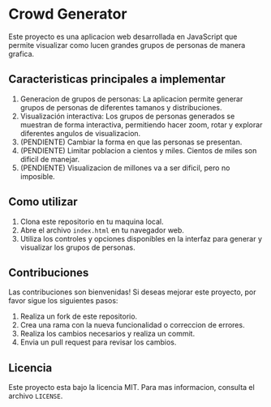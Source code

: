 # Crowd Generator

Este proyecto es una aplicacion web desarrollada en JavaScript que permite visualizar como lucen grandes grupos de personas de manera grafica.

## Caracteristicas principales a implementar

1. Generacion de grupos de personas: La aplicacion permite generar grupos de personas de diferentes tamanos y distribuciones.
2. Visualización interactiva: Los grupos de personas generados se muestran de forma interactiva, permitiendo hacer zoom, rotar y explorar diferentes angulos de visualizacion.
3. (PENDIENTE) Cambiar la forma en que las personas se presentan.
4. (PENDIENTE) Limitar poblacion a cientos y miles. Cientos de miles son dificil de manejar.
5. (PENDIENTE) Visualizacion de millones va a ser dificil, pero no imposible.

## Como utilizar

1. Clona este repositorio en tu maquina local.
2. Abre el archivo `index.html` en tu navegador web.
3. Utiliza los controles y opciones disponibles en la interfaz para generar y visualizar los grupos de personas.

## Contribuciones

Las contribuciones son bienvenidas! Si deseas mejorar este proyecto, por favor sigue los siguientes pasos:

1. Realiza un fork de este repositorio.
2. Crea una rama con la nueva funcionalidad o correccion de errores.
3. Realiza los cambios necesarios y realiza un commit.
4. Envia un pull request para revisar los cambios.

## Licencia

Este proyecto esta bajo la licencia MIT. Para mas informacion, consulta el archivo `LICENSE`.
